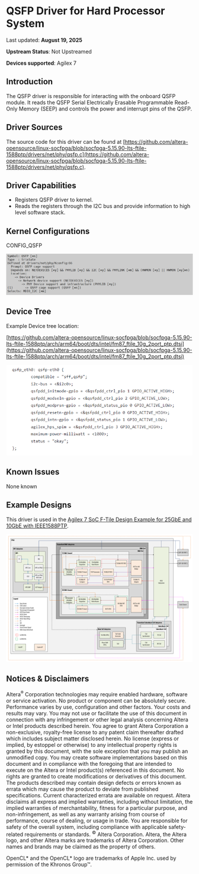 # **QSFP Driver for Hard Processor System**

Last updated: **August 19, 2025** 

**Upstream Status**: Not Upstreamed

**Devices supported**: Agilex 7

## **Introduction**

The QSFP driver is responsible for interacting with the onboard QSFP module. It reads the QSFP Serial Electrically Erasable Programmable Read-Only Memory (SEEP) and controls the power and interrupt pins of the QSFP.

## **Driver Sources**

The source code for this driver can be found at [https://github.com/altera-opensource/linux-socfpga/blob/socfpga-5.15.90-lts-ftile-1588ptp/drivers/net/phy/qsfp.c](https://github.com/altera-opensource/linux-socfpga/blob/socfpga-5.15.90-lts-ftile-1588ptp/drivers/net/phy/qsfp.c).

## **Driver Capabilities**

* Registers QSFP driver to kernel.
* Reads the registers through the I2C bus and provide information to high level software stack.

## **Kernel Configurations**

CONFIG_QSFP

![config](images/config.png)

## **Device Tree**

Example Device tree location:

[https://github.com/altera-opensource/linux-socfpga/blob/socfpga-5.15.90-lts-ftile-1588ptp/arch/arm64/boot/dts/intel/fm87_ftile_10g_2port_ptp.dtsi](https://github.com/altera-opensource/linux-socfpga/blob/socfpga-5.15.90-lts-ftile-1588ptp/arch/arm64/boot/dts/intel/fm87_ftile_10g_2port_ptp.dtsi)

![qsfp_device_tree](images/qsfp_device_tree.png)

## **Known Issues**

None known

## **Example Designs**

This driver is used in the [Agilex 7 SoC F-Tile Design Example for 25GbE and 10GbE with IEEE1588PTP](https://www.rocketboards.org/foswiki/Projects/Agilex7SoCFTileDesignExampleWithIEEE1588PTP25GE).

![f_tile_ptp_general_architecture](images/f_tile_ptp_general_architecture.png)

## Notices & Disclaimers

Altera<sup>&reg;</sup> Corporation technologies may require enabled hardware, software or service activation.
No product or component can be absolutely secure. 
Performance varies by use, configuration and other factors.
Your costs and results may vary. 
You may not use or facilitate the use of this document in connection with any infringement or other legal analysis concerning Altera or Intel products described herein. You agree to grant Altera Corporation a non-exclusive, royalty-free license to any patent claim thereafter drafted which includes subject matter disclosed herein.
No license (express or implied, by estoppel or otherwise) to any intellectual property rights is granted by this document, with the sole exception that you may publish an unmodified copy. You may create software implementations based on this document and in compliance with the foregoing that are intended to execute on the Altera or Intel product(s) referenced in this document. No rights are granted to create modifications or derivatives of this document.
The products described may contain design defects or errors known as errata which may cause the product to deviate from published specifications.  Current characterized errata are available on request.
Altera disclaims all express and implied warranties, including without limitation, the implied warranties of merchantability, fitness for a particular purpose, and non-infringement, as well as any warranty arising from course of performance, course of dealing, or usage in trade.
You are responsible for safety of the overall system, including compliance with applicable safety-related requirements or standards. 
<sup>&copy;</sup> Altera Corporation.  Altera, the Altera logo, and other Altera marks are trademarks of Altera Corporation.  Other names and brands may be claimed as the property of others. 

OpenCL* and the OpenCL* logo are trademarks of Apple Inc. used by permission of the Khronos Group™. 